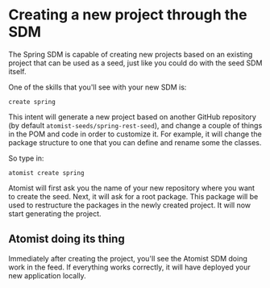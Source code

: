 # Creating a new project through the SDM

The Spring SDM is capable of creating new projects based on an existing project that can be used as a seed, just like you could do with the seed SDM itself.

One of the skills that you'll see with your new SDM is:

```
create spring
```

This intent will generate a new project based on another GitHub repository (by default `atomist-seeds/spring-rest-seed`), and change a couple of things in the POM and code in order to customize it. For example, it will change the package structure to one that you can define and rename some the classes.

So type in:

```
atomist create spring
```

Atomist will first ask you the name of your new repository where you want to create the seed. Next, it will ask for a root package. This package will be used to restructure the packages in the newly created project. It will now start generating the project.

## Atomist doing its thing

Immediately after creating the project, you'll see the Atomist SDM doing work in the feed. If everything works correctly, it will have deployed your new application locally.